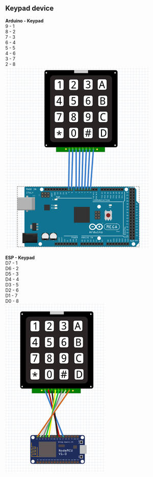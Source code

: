 <h2>Keypad device</h2>
<p>
<b>Arduino - Keypad</b>
<br/><span>9 - 1</span>
<br/><span>8 - 2</span>
<br/><span>7 - 3</span>
<br/><span>6 - 4</span>
<br/><span>5 - 5</span>
<br/><span>4 - 6</span>
<br/><span>3 - 7</span>
<br/><span>2 - 8</span>
<br/><img src="arduino.png"/>
</p>
<p>
<b>ESP - Keypad</b>
<br/><span>D7 - 1</span>
<br/><span>D6 - 2</span>
<br/><span>D5 - 3</span>
<br/><span>D4 - 4</span>
<br/><span>D3 - 5</span>
<br/><span>D2 - 6</span>
<br/><span>D1 - 7</span>
<br/><span>D0 - 8</span>
<br/><img src="esp.png"/>
</p>
